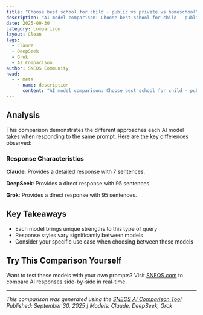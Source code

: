 ```yaml
---
title: "Choose best school for child - public vs private vs homeschool"
description: "AI model comparison: Choose best school for child - public vs private vs homeschool..."
date: 2025-09-30
category: comparison
layout: Clean
tags:
  - Claude
  - DeepSeek
  - Grok
  - AI Comparison
author: SNEOS Community
head:
  - - meta
    - name: description
      content: "AI model comparison: Choose best school for child - public vs private vs homeschool..."
---
```


<ChatComparison
  title="Choose best school for child - public vs private vs homeschool"
  prompt="Choose best school for child - public vs private vs homeschool"
  :responses='{"Claude": "Here\u0027s a framework to help you evaluate the best educational option for your child:\n\n## Key Factors to Consider\n\n**Your Child\u0027s Needs**\n- Learning style (visual, auditory, hands-on)\n- Social personality (thrives in groups vs. smaller settings)\n- Special needs or gifted requirements\n- Academic strengths and challenges\n\n**Family Circumstances**\n- Budget and financial priorities\n- Parent availability and teaching confidence\n- Work schedules and flexibility\n- Family values and educational philosophy\n\n## Comparing Options\n\n### Public School\n**Pros:** Free, diverse student body, certified teachers, extracurriculars, special services\n**Cons:** Large class sizes, less individual attention, standardized curriculum\n\n### Private School\n**Pros:** Smaller classes, specialized programs, more resources, selective environment\n**Cons:** Expensive, may lack diversity, limited availability\n\n### Homeschooling\n**Pros:** Customized pace/curriculum, flexible schedule, one-on-one attention\n**Cons:** Requires significant parent time, limited social interaction, parent must handle all subjects\n\n## Making Your Decision\n\n1. **Visit/research** local options in each category\n2. **Talk to your child** about their preferences and comfort level\n3. **Consider a trial period** if possible\n4. **Remember** you can change paths if needed\n\nThe \u0022best\u0022 choice varies greatly by family. What specific concerns or priorities do you have for your child\u0027s education?", "DeepSeek": "Of course. This is one of the most significant decisions a parent can make, and there is no single \u0022right answer\u0022 that fits every child or family. The best choice depends on your child\u0027s unique needs, your family\u0027s values, and your practical circumstances.\n\nHere is a comprehensive breakdown of the pros and cons of public school, private school, and homeschooling to help you make an informed decision.\n\n---\n\n### The Quick-Reference Guide\n\n| Factor | Public School | Private School | Homeschooling |\n| :--- | :--- | :--- | :--- |\n| **Cost** | Free (tax-funded) | High tuition, fees, and often fundraising | Low to Moderate (cost of curriculum, supplies, lost income) |\n| **Curriculum** | Standardized, state-mandated, often \u0022teach to the test\u0022 | Often specialized (e.g., religious, college-prep, Montessori); more flexibility | Fully customizable to child\u0027s pace, interests, and learning style |\n| **Class Size** | Typically larger (25-30\u002B) | Typically smaller (10-15) | One-on-one or very small group |\n| **Socialization** | Diverse exposure to broad cross-section of community; can be overwhelming | More homogeneous community based on religion/income; structured environment | Requires proactive effort; often through co-ops, clubs, and sports |\n| **Special Needs** | Legally required to provide services (IEPs, 504 plans) | May not have resources; can be selective in admissions | Highly individualized but full responsibility on parents to find/therapies |\n| **Academic Quality** | Varies dramatically by district and school | Often high, but not guaranteed; focus on college prep | Highly dependent on parent\u0027s teaching ability and commitment |\n| **Religious/Values** | Secular; exposure to diverse viewpoints | Can be integrated (in religious schools) or a specific philosophy | Fully integrated into all learning |\n| **Flexibility \u0026 Control** | Low (set schedule, calendar, and curriculum) | Moderate (some choice in school type) | Very High (complete control over schedule, pace, and content) |\n| **Extracurriculars** | Wide variety (sports, arts, clubs); can be competitive to join | Often strong arts/sports, but fewer options due to size | Access through community leagues and homeschool co-ops |\n| **Parental Involvement** | Varies; typically supplemental (help with homework) | Often expected (fundraising, events) | Extremely high; parent is the primary educator |\n\n---\n\n### Deep Dive into Each Option\n\n#### 1. Public School\n\n**The Best Fit For:**\n* Families seeking a diverse social environment.\n* Those who want their child to learn to navigate a wide variety of people and situations.\n* Families who need the legally mandated support of an IEP or 504 plan.\n* Parents who work traditional hours and rely on the school structure.\n\n**Pros:**\n* **Cost-Effective:** No direct tuition costs.\n* **Diversity:** Exposes children to a broad spectrum of socioeconomic, cultural, and racial backgrounds, preparing them for the real world.\n* **Services:** By law, must provide special education, English language learning, counseling, and other support services.\n* **Structured Environment:** Clear daily routine, standardized testing, and accountability.\n* **Extracurriculars:** Typically offers a wide array of sports teams, clubs, band, and other activities.\n\n**Cons:**\n* **Inconsistent Quality:** The quality of education can vary immensely based on your geographic location and school district funding.\n* **Large Class Sizes:** Individual attention can be limited, and quieter children may get overlooked.\n* **Standardized Curriculum:** Less flexibility to cater to gifted students or those who learn differently; often \u0022teaches to the test.\u0022\n* **Bureaucracy:** Can be slow to respond to individual student or parent concerns.\n\n---\n\n#### 2. Private School\n\n**The Best Fit For:**\n* Families who prioritize a specific educational philosophy (e.g., Montessori, Waldorf) or religious instruction.\n* Those seeking a more rigorous or specialized academic environment.\n* Children who may need more individual attention in a structured, but smaller, setting.\n* Families for whom cost is not a primary barrier.\n\n**Pros:**\n* **Smaller Class Sizes:** More individual attention from teachers.\n* **Specialized Curriculum:** Often have a focused mission (e.g., STEM, arts, classical education, religious formation).\n* **High Academic Standards:** Many have a strong track record of college placement.\n* **Discipline and Safety:** Often have more consistent discipline and can be more selective, leading to a perceived safer environment.\n* **Community:** Can offer a strong, like-minded community for both children and parents.\n\n**Cons:**\n* **High Cost:** Tuition can be a significant financial burden, often extending into tens of thousands of dollars per year.\n* **Lack of Diversity:** Can be socioeconomically and culturally homogeneous.\n* **Selective Admissions:** They can choose which students to accept and may not have the resources to support significant learning disabilities.\n* **Pressure:** The high-achieving environment can create significant academic and social pressure for some students.\n\n---\n\n#### 3. Homeschooling\n\n**The Best Fit For:**\n* Families who want complete control over their child\u0027s learning environment and content.\n* Children who are not thriving in a traditional school setting (e.g., due to bullying, learning differences, or giftedness).\n* Families with unusual schedules (e.g., artists, athletes, travelers).\n* Parents who are confident in their ability and commitment to be the primary educator.\n\n**Pros:**\n* **Extreme Customization:** Tailor the curriculum to the child\u0027s learning style, pace, and passions. A struggling reader can take the time they need, while a math prodigy can advance without limits.\n* **Strong Family Bonds:** Spending significant time together can deepen family relationships.\n* **Flexible Schedule:** Learning can happen anytime, anywhere\u2014museums, nature, travel, and during non-standard hours.\n* **Safe Environment:** Shelter from negative social pressures like bullying, peer pressure, and violence.\n* **Values-Based Education:** Seamlessly integrate family, religious, or moral values into every subject.\n\n**Cons:**\n* **High Parental Commitment:** Requires a massive investment of time, energy, and patience from the primary educator (often a parent who may sacrifice a career).\n* **Socialization Concerns:** Parents must be proactive to ensure their child has regular social interaction with peers through co-ops, sports, clubs, etc.\n* **Limited Breaks:** The roles of parent and teacher can blur, making it hard to get a break.\n* **Extracurricular Access:** May be limited or require extra effort and cost to find through community programs.\n* **Lack of \u0022Expert\u0022 Teachers:** Parents are responsible for teaching all subjects, which can be challenging at higher grade levels.\n\n---\n\n### How to Make Your Decision: A Step-by-Step Guide\n\n1. **Assess Your Child:**\n * What is their learning style (visual, auditory, kinesthetic)?\n * Are they independent or do they need a lot of hand-holding?\n * How do they handle large, noisy groups? Are they socially bold or shy?\n * Do they have any special academic, social, or emotional needs?\n\n2. **Evaluate Your Family:**\n * **Values:** What is most important to you? Academic achievement, character development, faith, independence?\n * **Resources:** What is your financial situation? Is a parent able and willing to stay home to homeschool?\n * **Lifestyle:** Does your family\u0027s schedule or location support one option over another?\n\n3. **Research Local Options:**\n * **Public:** Don\u0027t just go by district reputation. Visit the specific school. What are test scores? What clubs do they offer? Talk to parents with kids there.\n * **Private:** Research the school\u0027s mission and philosophy. Attend an open house. Ask about financial aid. Understand their disciplinary and academic policies.\n * **Homeschool:** Look up your state\u0027s legal requirements. Connect with local homeschool co-ops to understand the community and resources available.\n\n4. **Think Long-Term:**\n * Consider the path from elementary to middle to high school. Is the option you\u0027re choosing sustainable? How will it prepare your child for college or a career?\n\n5. **Remember: It\u0027s Not Permanent.**\n * Children change, and circumstances change. A child who thrives in public elementary school might need a private high school. A homeschooled middle schooler might be ready for a traditional high school. Be willing to re-evaluate each year.\n\n**Final Thought:** The \u0022best\u0022 school is the one where your child feels safe, known, and challenged to grow. Trust your knowledge of your child and your instincts as a parent. No system is perfect, but an engaged and supportive parent is the most critical factor for a child\u0027s success in any educational setting.", "Grok": "Choosing the best schooling option for your child\u2014public, private, or homeschool\u2014depends on various factors, including your child\u2019s needs, your family\u2019s values, budget, and your local educational landscape. Below, I\u2019ll break down the pros and cons of each option to help you make an informed decision.\n\n---\n\n### 1. Public School\nPublic schools are government-funded and offer free education to children in their local districts.\n\n#### Pros:\n- **Cost**: Free tuition, though there may be costs for supplies, extracurriculars, or optional programs.\n- **Diversity**: Exposure to a wide range of peers from different backgrounds, fostering social skills and cultural awareness.\n- **Resources**: Often have access to a variety of programs like special education, sports, arts, and advanced placement (AP) courses.\n- **Regulation**: Teachers are typically certified, and curricula are standardized to meet state or national education standards.\n- **Social Opportunities**: Large peer groups and extracurricular activities help build friendships and teamwork skills.\n\n#### Cons:\n- **Class Size**: Larger class sizes can mean less individualized attention for your child.\n- **Standardized Curriculum**: Less flexibility in teaching methods or subjects, which may not suit every child\u2019s learning style.\n- **Environment**: Some public schools face challenges like bullying, underfunding, or safety concerns, depending on the district.\n- **Less Parental Control**: Limited influence over curriculum, policies, or daily school activities.\n\n#### Best For:\n- Families on a budget who want a structured, socially interactive environment for their child.\n- Children who thrive in group settings and benefit from diverse peer interactions.\n- Areas with highly rated public schools (check websites like GreatSchools.org for local ratings).\n\n---\n\n### 2. Private School\nPrivate schools are independently funded, often through tuition, donations, or religious organizations, and operate outside government control.\n\n#### Pros:\n- **Smaller Class Sizes**: Often lower student-to-teacher ratios, allowing for more personalized attention.\n- **Specialized Curriculum**: Many private schools offer unique programs (e.g., Montessori, Waldorf, or religious education) tailored to specific educational philosophies or values.\n- **Resources and Facilities**: Often have better funding for technology, sports, arts, and extracurriculars.\n- **Academic Rigor**: Typically emphasize college preparation with advanced courses and higher academic standards.\n- **Discipline and Environment**: Often stricter codes of conduct, safer environments, and a focus on values or character development.\n\n#### Cons:\n- **Cost**: Tuition can be very expensive, ranging from $5,000 to over $50,000 per year, depending on the school and location.\n- **Less Diversity**: Student bodies may be more homogenous in terms of socioeconomic status, race, or religion.\n- **Accessibility**: May require entrance exams, interviews, or long waitlists for admission.\n- **Varied Regulation**: Quality can vary widely since private schools aren\u2019t always subject to the same oversight as public schools.\n\n#### Best For:\n- Families who can afford tuition and value a specific educational philosophy, religious instruction, or rigorous academics.\n- Children who need more individualized attention or thrive in structured, disciplined environments.\n- Parents seeking a particular community or set of values for their child\u2019s education.\n\n---\n\n### 3. Homeschool\nHomeschooling involves parents or guardians taking primary responsibility for their child\u2019s education at home, often using customized curricula or online resources.\n\n#### Pros:\n- **Customization**: Curriculum and pace can be tailored to your child\u2019s unique needs, interests, and learning style.\n- **Flexibility**: Freedom to set schedules, incorporate travel, or focus on specific subjects (e.g., arts or science).\n- **Parental Involvement**: Direct control over what your child learns and the values they\u2019re exposed to.\n- **Individual Attention**: One-on-one teaching can address learning gaps or accelerate progress for gifted students.\n- **Safety and Comfort**: Avoids issues like bullying or peer pressure by learning in a familiar environment.\n\n#### Cons:\n- **Time Commitment**: Requires significant parental involvement, often making it challenging for working parents.\n- **Socialization**: Fewer built-in opportunities for peer interaction, requiring extra effort to arrange social activities through co-ops, sports, or community groups.\n- **Cost and Resources**: While cheaper than private school, homeschooling can still involve costs for materials, online programs, or extracurriculars. Access to facilities like labs or sports may be limited.\n- **Regulation and Accountability**: requirements vary by state or country; some areas have minimal oversight, which can risk gaps in education if not planned well.\n- **Parental Expertise**: Parents may struggle to teach advanced subjects or cater to special needs without professional support.\n\n#### Best For:\n- Families who prioritize flexibility and individualized learning.\n- Children with specific needs (e.g., learning disabilities, giftedness, or health issues) that aren\u2019t well-served by traditional schools.\n- Parents with the time, resources, and commitment to design and oversee their child\u2019s education.\n\n---\n\n### Key Factors to Consider When Choosing\n1. **Your Child\u2019s Needs and Personality**:\n - Does your child thrive in large groups (public school), need more personal attention (private or homeschool), or have unique learning styles or challenges?\n - Consider their social, emotional, and academic needs.\n\n2. **Family Budget**:\n - Public schools are free, while private schools can be costly. Homeschooling costs vary but often fall between the two.\n\n3. **Your Involvement Level**:\n - Public and private schools require less daily involvement, while homeschooling demands significant time and effort from parents.\n\n4. **Local School Quality**:\n - Research the performance, safety, and reputation of local public and private schools. Look at test scores, graduation rates, and parent reviews.\n - If public schools in your area are underperforming, private or homeschooling might be a better option if feasible.\n\n5. **Values and Goals**:\n - Do you priorit late religious or cultural education (often private or homeschool)? Are you focused on college prep (often private or public with strong AP/IB programs)?\n - Consider long-term goals for your child\u2019s education and personal development.\n\n6. **Socialization and Extracurriculars**:\n - Public and private schools often provide built-in social and activity opportunities. For homeschooling, you\u2019ll need to seek out community groups, sports, or co-ops.\n\n---\n\n### Steps to Decide\n1. **Assess Your Child**: Observe their learning style, social needs, and interests. If possible, involve them in discussions (especially for older children).\n2. **Research Options**: Visit local schools, attend open houses, and talk to other parents. For homeschooling, explore curricula (e.g., K12, Time4Learning) and local support groups.\n3. **Evaluate Logistics**: Consider your work schedule, budget, and ability to transport your child or teach at home.\n4. **Trial and Flexibility**: Remember that your choice doesn\u2019t have to be permanent. Many families switch between options as circumstances or needs change.\n5. **Consult Professionals**: Speak with educators, counselors, or pediatricians if your child has special needs or you\u2019re unsure about fit.\n\n---\n\n### General Recommendation\n- **Public School**: A solid default choice for most families, especially if your local schools are highly rated and your child thrives in structured, social environments.\n- **Private School**: Ideal if you can afford it and seek a specific educational approach, smaller class sizes, or a particular community/values alignment.\n- **Homeschool**: Best for families with the time and dedication to personalize education, or for children whose needs aren\u2019t met in traditional settings.\n\nUltimately, there\u2019s no \u201Cone-size-fits-all\u201D answer. Base your decision on a combination of your child\u2019s unique needs, your family\u2019s resources, and the specific options available in your area. If you provide more details (e.g., your child\u2019s age, location, or specific concerns), I can offer more tailored advice."}' 
  published-date="22:46"
/>

## Analysis

This comparison demonstrates the different approaches each AI model takes when responding to the same prompt. Here are the key differences observed:

### Response Characteristics

**Claude**: Provides a detailed response with 7 sentences. 

**DeepSeek**: Provides a direct response with 95 sentences. 

**Grok**: Provides a direct response with 95 sentences. 

## Key Takeaways

- Each model brings unique strengths to this type of query
- Response styles vary significantly between models
- Consider your specific use case when choosing between these models

## Try This Comparison Yourself

Want to test these models with your own prompts? Visit [SNEOS.com](https://sneos.com) to compare AI responses side-by-side in real-time.

---

*This comparison was generated using the [SNEOS AI Comparison Tool](https://sneos.com)*
*Published: September 30, 2025 | Models: Claude, DeepSeek, Grok*
